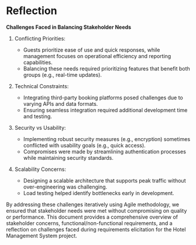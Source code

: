 # Reflection

**Challenges Faced in Balancing Stakeholder Needs**

1. Conflicting Priorities:
   - Guests prioritize ease of use and quick responses, while management focuses on operational efficiency and reporting capabilities.
   - Balancing these needs required prioritizing features that benefit both groups (e.g., real-time updates).

2. Technical Constraints:
   - Integrating third-party booking platforms posed challenges due to varying APIs and data formats.
   - Ensuring seamless integration required additional development time and testing.

3. Security vs Usability:
   - Implementing robust security measures (e.g., encryption) sometimes conflicted with usability goals (e.g., quick access).
   - Compromises were made by streamlining authentication processes while maintaining security standards.
     
4. Scalability Concerns:
   - Designing a scalable architecture that supports peak traffic without over-engineering was challenging.
   - Load testing helped identify bottlenecks early in development.
     
By addressing these challenges iteratively using Agile methodology, we ensured that stakeholder needs were met without compromising on quality or performance.
This document provides a comprehensive overview of stakeholder concerns, functional/non-functional requirements, 
and a reflection on challenges faced during requirements elicitation for the Hotel Management System project.

